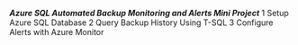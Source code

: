 ***Azure SQL Automated Backup Monitoring and Alerts Mini Project***
1 Setup Azure SQL Database
2 Query Backup History Using T-SQL
3 Configure Alerts with Azure Monitor
